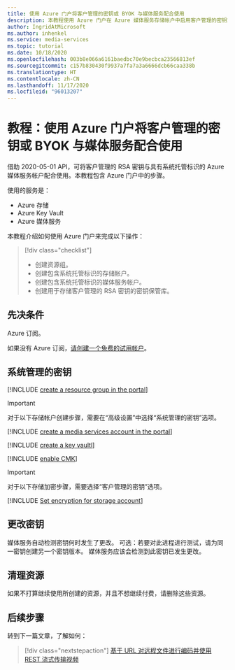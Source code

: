 ```yaml
---
title: 使用 Azure 门户将客户管理的密钥或 BYOK 与媒体服务配合使用
description: 本教程使用 Azure 门户在 Azure 媒体服务存储帐户中启用客户管理的密钥或创建自己的密钥 (BYOK) 服务。
author: IngridAtMicrosoft
ms.author: inhenkel
ms.service: media-services
ms.topic: tutorial
ms.date: 10/18/2020
ms.openlocfilehash: 003b8e066a6161baedbc70e9becbca23566813ef
ms.sourcegitcommit: c157b830430f9937a7fa7a3a6666dcb66caa338b
ms.translationtype: HT
ms.contentlocale: zh-CN
ms.lasthandoff: 11/17/2020
ms.locfileid: "96013207"
---
```

# <a name="tutorial-use-the-azure-portal-to-use-customer-managed-keys-or-byok-with-media-services"></a>教程：使用 Azure 门户将客户管理的密钥或 BYOK 与媒体服务配合使用

借助 2020-05-01 API，可将客户管理的 RSA 密钥与具有系统托管标识的 Azure 媒体服务帐户配合使用。本教程包含 Azure 门户中的步骤。

使用的服务是：

- Azure 存储
- Azure Key Vault
- Azure 媒体服务

本教程介绍如何使用 Azure 门户来完成以下操作：

> [!div class="checklist"]
> - 创建资源组。
> - 创建包含系统托管标识的存储帐户。
> - 创建包含系统托管标识的媒体服务帐户。
> - 创建用于存储客户管理的 RSA 密钥的密钥保管库。

## <a name="prerequisites"></a>先决条件

Azure 订阅。

如果没有 Azure 订阅，[请创建一个免费的试用帐户](https://azure.microsoft.com/free/)。

## <a name="system-managed-keys"></a>系统管理的密钥

<!-- Create a resource group -->
[!INCLUDE [create a resource group in the portal](./includes/task-create-resource-group-portal.md)]

> [!IMPORTANT]
> 对于以下存储帐户创建步骤，需要在“高级设置”中选择“系统管理的密钥”选项。

<!-- Create a media services account -->

[!INCLUDE [create a media services account in the portal](./includes/task-create-media-services-account-portal.md)]

<!-- Create a key vault -->

[!INCLUDE [create a key vaultl](./includes/task-create-key-vault-portal.md)]

<!-- Enable CMK BYOK on the account -->
[!INCLUDE [enable CMK](./includes/task-enable-cmk-byok-portal.md)]

> [!IMPORTANT]
> 对于以下存储加密步骤，需要选择“客户管理的密钥”选项。

<!-- Set encryption for storage account -->
[!INCLUDE [Set encryption for storage account](./includes/task-set-storage-encryption-portal.md)]

## <a name="change-the-key"></a>更改密钥

媒体服务自动检测密钥何时发生了更改。 可选：若要对此进程进行测试，请为同一密钥创建另一个密钥版本。 媒体服务应该会检测到此密钥已发生更改。

## <a name="clean-up-resources"></a>清理资源

如果不打算继续使用所创建的资源，并且不想继续付费，请删除这些资源。

## <a name="next-steps"></a>后续步骤

转到下一篇文章，了解如何：
> [!div class="nextstepaction"]
> [基于 URL 对远程文件进行编码并使用 REST 流式传输视频](stream-files-tutorial-with-rest.md)
